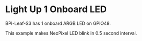 # Light Up 1 Onboard LED

BPI-Leaf-S3 has 1 onboard ARGB LED on GPIO48.

This example makes NeoPixel LED blink in 0.5 second interval.
